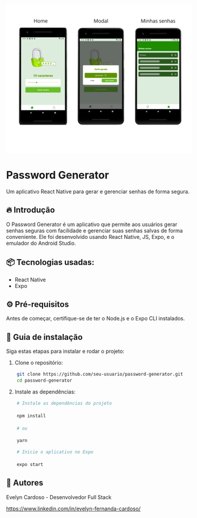![Logo do projeto](./src/assets/mockup/Password%20Generator.png)

# Password Generator

Um aplicativo React Native para gerar e gerenciar senhas de forma segura.

## 🔥 Introdução
O Password Generator é um aplicativo que permite aos usuários gerar senhas seguras com facilidade e gerenciar suas senhas salvas de forma conveniente. Ele foi desenvolvido usando React Native, JS, Expo, e o emulador do Android Studio.

## 📦 Tecnologias usadas:

- React Native
- Expo

## ⚙️ Pré-requisitos

Antes de começar, certifique-se de ter o Node.js e o Expo CLI instalados. 

## 🔨 Guia de instalação
Siga estas etapas para instalar e rodar o projeto:

1. Clone o repositório:

```bash
    git clone https://github.com/seu-usuario/password-generator.git
    cd password-generator

   ```
2. Instale as dependências:
```bash
    # Instale as dependências do projeto

    npm install

    # ou

    yarn
   ```
```bash
    # Inicie o aplicativo no Expo

    expo start
   ```

## 👷 Autores

Evelyn Cardoso - Desenvolvedor Full Stack 

https://www.linkedin.com/in/evelyn-fernanda-cardoso/